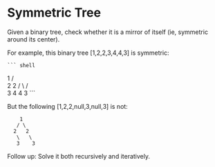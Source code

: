 # Symmetric Tree

Given a binary tree, check whether it is a mirror of itself (ie, symmetric around its center).

For example, this binary tree [1,2,2,3,4,4,3] is symmetric:

	``` shell
  1
   / \
  2   2
 / \ / \
3  4 4  3
	```


But the following [1,2,2,null,3,null,3] is not:

``` shell
    1
   / \
  2   2
   \   \
   3    3
```


Follow up: Solve it both recursively and iteratively.
